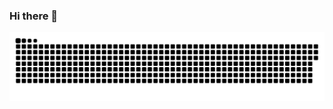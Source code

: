 ### Hi there 👋

<!-- platane/snk works, it just puts it on a new branch -->
![github contribution grid snake animation](https://github.com/vva-odoo/vva-odoo/blob/output/github-contribution-grid-snake.svg)

<!--
**vva-odoo/vva-odoo** is a ✨ _special_ ✨ repository because its `README.md` (this file) appears on your GitHub profile.

Here are some ideas to get you started:

- 🔭 I’m currently working on ...
- 🌱 I’m currently learning ...
- 👯 I’m looking to collaborate on ...
- 🤔 I’m looking for help with ...
- 💬 Ask me about ...
- 📫 How to reach me: ...
- 😄 Pronouns: ...
- ⚡ Fun fact: ...
-->

